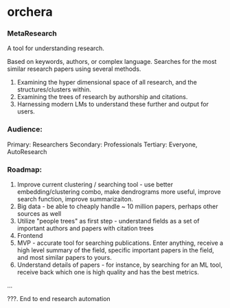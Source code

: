 # orchera
### MetaResearch


A tool for understanding research.

Based on keywords, authors, or complex language. Searches for the most similar research papers using several methods.
1. Examining the hyper dimensional space of all research, and the structures/clusters within.
2. Examining the trees of research by authorship and citations.
3. Harnessing modern LMs to understand these further and output for users.

### Audience: 
Primary: Researchers
Secondary: Professionals
Tertiary: Everyone, AutoResearch



### Roadmap:
1. Improve current clustering / searching tool - use better embedding/clustering combo, make dendrograms more useful, improve search function, improve summarizaiton.
2. Big data - be able to cheaply handle ~ 10 million papers, perhaps other sources as well
3. Utilize "people trees" as first step - understand fields as a set of important authors and papers with citation trees
4. Frontend
5. MVP - accurate tool for searching publications. Enter anything, receive a high level summary of the field, specific important papers in the field, and most similar papers to yours. 
6. Understand details of papers - for instance, by searching for an ML tool, receive back which one is high quality and has the best metrics.

...

???.  End to end research automation